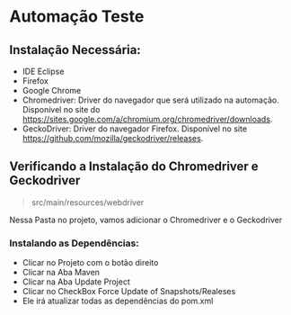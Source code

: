 # Automação Teste

## Instalação Necessária:

- IDE Eclipse
- Firefox
- Google Chrome
- Chromedriver: Driver do navegador que será utilizado na automação. Disponível no site do https://sites.google.com/a/chromium.org/chromedriver/downloads.
- GeckoDriver: Driver do navegador Firefox. Disponível no site https://github.com/mozilla/geckodriver/releases.

## Verificando a Instalação do Chromedriver e Geckodriver

> src/main/resources/webdriver

Nessa Pasta no projeto, vamos adicionar o Chromedriver e o Geckodriver

### Instalando as Dependências:

- Clicar no Projeto com o botão direito
- Clicar na Aba Maven
- Clicar na Aba Update Project
- Clicar no CheckBox Force Update of Snapshots/Realeses 
- Ele irá atualizar todas as dependências do pom.xml
  
  
  
  
      

